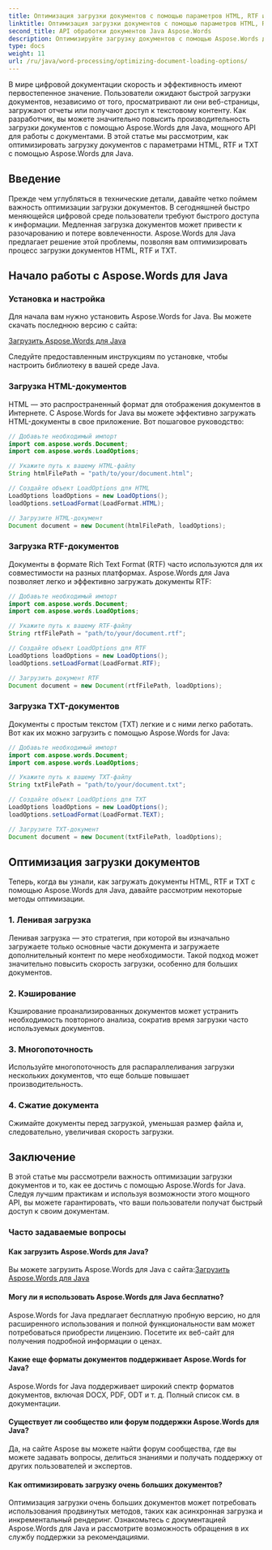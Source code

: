 ```yaml
---
title: Оптимизация загрузки документов с помощью параметров HTML, RTF и TXT
linktitle: Оптимизация загрузки документов с помощью параметров HTML, RTF и TXT
second_title: API обработки документов Java Aspose.Words
description: Оптимизируйте загрузку документов с помощью Aspose.Words для Java. Повысьте скорость и эффективность для файлов HTML, RTF и TXT. Повысьте удобство работы пользователей уже сегодня!
type: docs
weight: 11
url: /ru/java/word-processing/optimizing-document-loading-options/
---
```


В мире цифровой документации скорость и эффективность имеют первостепенное значение. Пользователи ожидают быстрой загрузки документов, независимо от того, просматривают ли они веб-страницы, загружают отчеты или получают доступ к текстовому контенту. Как разработчик, вы можете значительно повысить производительность загрузки документов с помощью Aspose.Words для Java, мощного API для работы с документами. В этой статье мы рассмотрим, как оптимизировать загрузку документов с параметрами HTML, RTF и TXT с помощью Aspose.Words для Java.

## Введение

Прежде чем углубляться в технические детали, давайте четко поймем важность оптимизации загрузки документов. В сегодняшней быстро меняющейся цифровой среде пользователи требуют быстрого доступа к информации. Медленная загрузка документов может привести к разочарованию и потере вовлеченности. Aspose.Words для Java предлагает решение этой проблемы, позволяя вам оптимизировать процесс загрузки документов HTML, RTF и TXT.

## Начало работы с Aspose.Words для Java

### Установка и настройка

Для начала вам нужно установить Aspose.Words for Java. Вы можете скачать последнюю версию с сайта:

[Загрузить Aspose.Words для Java](https://releases.aspose.com/words/java/)

Следуйте предоставленным инструкциям по установке, чтобы настроить библиотеку в вашей среде Java.

### Загрузка HTML-документов

HTML — это распространенный формат для отображения документов в Интернете. С Aspose.Words for Java вы можете эффективно загружать HTML-документы в свое приложение. Вот пошаговое руководство:

```java
// Добавьте необходимый импорт
import com.aspose.words.Document;
import com.aspose.words.LoadOptions;

// Укажите путь к вашему HTML-файлу
String htmlFilePath = "path/to/your/document.html";

// Создайте объект LoadOptions для HTML
LoadOptions loadOptions = new LoadOptions();
loadOptions.setLoadFormat(LoadFormat.HTML);

// Загрузите HTML-документ
Document document = new Document(htmlFilePath, loadOptions);
```

### Загрузка RTF-документов

Документы в формате Rich Text Format (RTF) часто используются для их совместимости на разных платформах. Aspose.Words для Java позволяет легко и эффективно загружать документы RTF:

```java
// Добавьте необходимый импорт
import com.aspose.words.Document;
import com.aspose.words.LoadOptions;

// Укажите путь к вашему RTF-файлу
String rtfFilePath = "path/to/your/document.rtf";

// Создайте объект LoadOptions для RTF
LoadOptions loadOptions = new LoadOptions();
loadOptions.setLoadFormat(LoadFormat.RTF);

// Загрузить документ RTF
Document document = new Document(rtfFilePath, loadOptions);
```

### Загрузка TXT-документов

Документы с простым текстом (TXT) легкие и с ними легко работать. Вот как их можно загрузить с помощью Aspose.Words for Java:

```java
// Добавьте необходимый импорт
import com.aspose.words.Document;
import com.aspose.words.LoadOptions;

// Укажите путь к вашему TXT-файлу
String txtFilePath = "path/to/your/document.txt";

// Создайте объект LoadOptions для TXT
LoadOptions loadOptions = new LoadOptions();
loadOptions.setLoadFormat(LoadFormat.TEXT);

// Загрузите TXT-документ
Document document = new Document(txtFilePath, loadOptions);
```

## Оптимизация загрузки документов

Теперь, когда вы узнали, как загружать документы HTML, RTF и TXT с помощью Aspose.Words для Java, давайте рассмотрим некоторые методы оптимизации.

### 1. Ленивая загрузка

Ленивая загрузка — это стратегия, при которой вы изначально загружаете только основные части документа и загружаете дополнительный контент по мере необходимости. Такой подход может значительно повысить скорость загрузки, особенно для больших документов.

### 2. Кэширование

Кэширование проанализированных документов может устранить необходимость повторного анализа, сократив время загрузки часто используемых документов.

### 3. Многопоточность

Используйте многопоточность для распараллеливания загрузки нескольких документов, что еще больше повышает производительность.

### 4. Сжатие документа

Сжимайте документы перед загрузкой, уменьшая размер файла и, следовательно, увеличивая скорость загрузки.

## Заключение

В этой статье мы рассмотрели важность оптимизации загрузки документов и то, как ее достичь с помощью Aspose.Words for Java. Следуя лучшим практикам и используя возможности этого мощного API, вы можете гарантировать, что ваши пользователи получат быстрый доступ к своим документам.

### Часто задаваемые вопросы

#### Как загрузить Aspose.Words для Java?

 Вы можете загрузить Aspose.Words для Java с сайта:[Загрузить Aspose.Words для Java](https://releases.aspose.com/words/java/)

#### Могу ли я использовать Aspose.Words для Java бесплатно?

Aspose.Words for Java предлагает бесплатную пробную версию, но для расширенного использования и полной функциональности вам может потребоваться приобрести лицензию. Посетите их веб-сайт для получения подробной информации о ценах.

#### Какие еще форматы документов поддерживает Aspose.Words for Java?

Aspose.Words for Java поддерживает широкий спектр форматов документов, включая DOCX, PDF, ODT и т. д. Полный список см. в документации.

#### Существует ли сообщество или форум поддержки Aspose.Words для Java?

Да, на сайте Aspose вы можете найти форум сообщества, где вы можете задавать вопросы, делиться знаниями и получать поддержку от других пользователей и экспертов.

#### Как оптимизировать загрузку очень больших документов?

Оптимизация загрузки очень больших документов может потребовать использования продвинутых методов, таких как асинхронная загрузка и инкрементальный рендеринг. Ознакомьтесь с документацией Aspose.Words для Java и рассмотрите возможность обращения в их службу поддержки за рекомендациями.